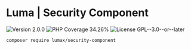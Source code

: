 # Luma | Security Component

<div>
<!-- Version Badge -->
<img src="https://img.shields.io/badge/Version-2.0.0-blue" alt="Version 2.0.0">
<!-- PHP Coverage Badge -->
<img src="https://img.shields.io/badge/PHP Coverage-34.26%25-red" alt="PHP Coverage 34.26%">
<!-- License Badge -->
<img src="https://img.shields.io/badge/License-GPL--3.0--or--later-34ad9b" alt="License GPL--3.0--or--later">
</div>

```
composer require lumax/security-component
```